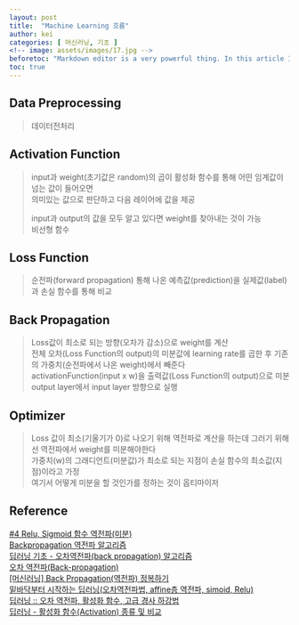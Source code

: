 ```yaml
---
layout: post
title:  "Machine Learning 흐름"
author: kei
categories: [ 머신러닝, 기초 ]
<!-- image: assets/images/17.jpg -->
beforetoc: "Markdown editor is a very powerful thing. In this article I'm going to show you what you can actually do with it, some tricks and tips while editing your post."
toc: true
---
```

## Data Preprocessing
> 데이터전처리

## Activation Function
> input과 weight(초기값은 random)의 곱이 활성화 함수를 통해 어떤 임계값이 넘는 값이 들어오면\
> 의미있는 값으로 판단하고 다음 레이어에 값을 제공
> 
> input과 output의 값을 모두 알고 있다면 weight를 찾아내는 것이 가능\
> 비선형 함수

## Loss Function
> 순전파(forward propagation) 통해 나온 예측값(prediction)을 실제값(label)과 손실 함수를 통해 비교

## Back Propagation
> Loss값이 최소로 되는 방향(오차가 감소)으로 weight를 계산\
> 전체 오차(Loss Function의 output)의 미분값에 learning rate를 곱한 후 기존의 가중치(순전파에서 나온 weight)에서 빼준다\
> activationFunction(input x w)을 출력값(Loss Function의 output)으로 미분\
> output layer에서 input layer 방향으로 실행

## Optimizer
> Loss 값이 최소(기울기가 0)로 나오기 위해 역전파로 계산을 하는데 그러기 위해선 역전파에서 weight를 미분해야한다\
> 가중치(w)의 그래디언트(미분값)가 최소로 되는 지점이 손실 함수의 최소값(지점)이라고 가정\
> 여기서 어떻게 미분을 할 것인가를 정하는 것이 옵티마이저

## Reference
<a href="https://blog.naver.com/PostView.nhn?blogId=riverrun17&logNo=221901319498">#4 Relu, Sigmoid 함수 역전파(미분)</a>\
<a href="https://velog.io/@thwjd639/Backpropagation-%EC%97%AD%EC%A0%84%ED%8C%8C-%EC%95%8C%EA%B3%A0%EB%A6%AC%EC%A6%98">Backpropagation 역전파 알고리즘</a>\
<a href="https://goofcode.github.io/back-propagation">딥러닝 기초 - 오차역전파(back propagation) 알고리즘</a>\
<a href="https://www.datamaker.io/posts/32/">오차 역전파(Back-propagation)</a>\
<a href="https://box-world.tistory.com/19">[머신러닝] Back Propagation(역전파) 정복하기</a>\
<a href="https://value-error.tistory.com/54">밑바닥부터 시작하는 딥러닝(오차역전파법, affine층 역전파, simoid, Relu)</a>\
<a href="https://dosundosun.tistory.com/14">딥러닝 :: 오차 역전파, 활성화 함수, 고급 경사 하강법</a>\
<a href="https://m.blog.naver.com/PostView.naver?isHttpsRedirect=true&blogId=handuelly&logNo=221824080339">딥러닝 - 활성화 함수(Activation) 종류 및 비교</a>

<!-- <figure>
   <a href="https://velog.io/@thwjd639/Backpropagation-%EC%97%AD%EC%A0%84%ED%8C%8C-%EC%95%8C%EA%B3%A0%EB%A6%AC%EC%A6%98">
   <img src="logo.png" style="max-width: 200px;" alt="Jekyll logo" />
   </a>
   <figcaption>Backpropagation 역전파 알고리즘</figcaption>
</figure> -->
